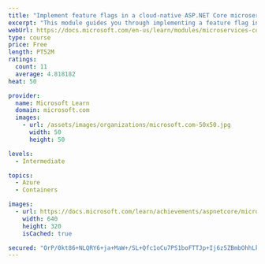 ```yaml
---
title: "Implement feature flags in a cloud-native ASP.NET Core microservices app"
excerpt: "This module guides you through implementing a feature flag in an ASP.NET Core microservices app using Azure App Configuration."
webUrl: https://docs.microsoft.com/en-us/learn/modules/microservices-configuration-aspnet-core/
type: course
price: Free
length: PT52M
ratings:
  count: 11
  average: 4.818182
heat: 50

provider:
  name: Microsoft Learn
  domain: microsoft.com
  images:
    - url: /assets/images/organizations/microsoft.com-50x50.jpg
      width: 50
      height: 50

levels:
  - Intermediate

topics:
  - Azure
  - Containers

images:
  - url: https://docs.microsoft.com/learn/achievements/aspnetcore/microservices-configuration-aspnet-core-social.png
    width: 640
    height: 320
    isCached: true

secured: "OrP/0kt86+NLQRY6+ja+MaW+/SL+Qfc1oCu7PS1boFTTJp+Ij6z5ZBmbOhhLkBbfft+oJL449wCYzShWuN/IfWls+BWgFFD7rBtdKKCUJELfztsVIN3njs0Y6j3Ib2yP1m/JfAaeMPjHJTSV1TxbJJH539daKDDz3/PHqOA86hp++tTgtS+PoBQPb+/M3+3qzTDatetx4yH6csUARB2LEN4dqLCiLQGz8V4wZyy5ThMfqf2bg4OHQ/XY9GeiTAV74WixLcq4DHrougbl5kP1kbXl98ohUx1W2fDzM1UZpnFE0FT/lQsBBr7o4r5iAD2Bc7BFLH8IHeSCsaPylZ26Ormq5vwA7jEfXke4z2Q9WjrG3jmTMmXJFI1l0mYCbrwJA8PGL+Ha1n7H7GuMYchvQiD3h2HqvNL7swhZJakDxZM=;7mQaQ8xEUsqcI9OWpQjVag=="
---
```


